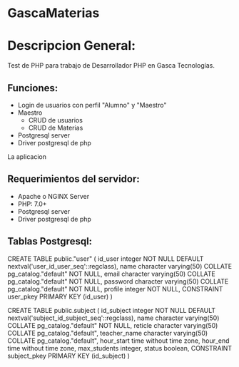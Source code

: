 # GascaMaterias
<h1>Descripcion General:</h1>
<p>Test de PHP para trabajo de Desarrollador PHP en Gasca Tecnologías.</p> 

<h2>Funciones:</h2>
<ul>
    <li>Login de usuarios con perfil "Alumno" y "Maestro"</li>
    <li>Maestro
        <ul>
            <li>CRUD de usuarios</li>
            <li>CRUD de Materias</li>
        </ul>
    </li>
    <li>Postgresql server</li>
    <li>Driver postgresql de php</li>
</ul>

<p>La aplicacion </p>
<h2>Requerimientos del servidor:</h2>
<ul>
    <li>Apache o NGINX Server</li>
    <li>PHP: 7.0+</li>
    <li>Postgresql server</li>
    <li>Driver postgresql de php</li>
</ul>

<h2>Tablas Postgresql:</h2>
<p>
CREATE TABLE public."user"
(
    id_user integer NOT NULL DEFAULT nextval('user_id_user_seq'::regclass),
    name character varying(50) COLLATE pg_catalog."default" NOT NULL,
    email character varying(50) COLLATE pg_catalog."default" NOT NULL,
    password character varying(50) COLLATE pg_catalog."default" NOT NULL,
    profile integer NOT NULL,
    CONSTRAINT user_pkey PRIMARY KEY (id_user)
)

CREATE TABLE public.subject
(
    id_subject integer NOT NULL DEFAULT nextval('subject_id_subject_seq'::regclass),
    name character varying(50) COLLATE pg_catalog."default" NOT NULL,
    reticle character varying(50) COLLATE pg_catalog."default",
    teacher_name character varying(50) COLLATE pg_catalog."default",
    hour_start time without time zone,
    hour_end time without time zone,
    max_students integer,
    status boolean,
    CONSTRAINT subject_pkey PRIMARY KEY (id_subject)
)
</p>

